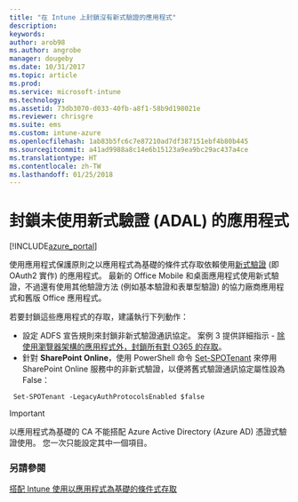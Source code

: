 ```yaml
---
title: "在 Intune 上封鎖沒有新式驗證的應用程式"
description: 
keywords: 
author: arob98
ms.author: angrobe
manager: dougeby
ms.date: 10/31/2017
ms.topic: article
ms.prod: 
ms.service: microsoft-intune
ms.technology: 
ms.assetid: 73db3070-d033-40fb-a8f1-58b9d198021e
ms.reviewer: chrisgre
ms.suite: ems
ms.custom: intune-azure
ms.openlocfilehash: 1ab83b5fc6c7e87210ad7df387151ebf4b80b445
ms.sourcegitcommit: a41ad9988a8c14e6b15123a9ea9bc29ac437a4ce
ms.translationtype: HT
ms.contentlocale: zh-TW
ms.lasthandoff: 01/25/2018
---
```

# <a name="block-apps-that-do-not-use-modern-authentication-adal"></a>封鎖未使用新式驗證 (ADAL) 的應用程式

[!INCLUDE[azure_portal](./includes/azure_portal.md)]

使用應用程式保護原則之以應用程式為基礎的條件式存取依賴使用[新式驗證](https://support.office.com/article/Using-Office-365-modern-authentication-with-Office-clients-776c0036-66fd-41cb-8928-5495c0f9168a) (即 OAuth2 實作) 的應用程式。 最新的 Office Mobile 和桌面應用程式使用新式驗證，不過還有使用其他驗證方法 (例如基本驗證和表單型驗證) 的協力廠商應用程式和舊版 Office 應用程式。

若要封鎖這些應用程式的存取，建議執行下列動作：

* 設定 ADFS 宣告規則來封鎖非新式驗證通訊協定。 案例 3 提供詳細指示 - [除使用瀏覽器架構的應用程式外，封鎖所有對 O365 的存取](https://technet.microsoft.com/library/dn592182.aspx)。
* 針對 **SharePoint Online**，使用 PowerShell 命令 [Set-SPOTenant](https://technet.microsoft.com/library/fp161390.aspx) 來停用 SharePoint Online 服務中的非新式驗證，以便將舊式驗證通訊協定屬性設為 False：

```
 Set-SPOTenant -LegacyAuthProtocolsEnabled $false

```


>[!IMPORTANT]
>以應用程式為基礎的 CA 不能搭配 Azure Active Directory (Azure AD) 憑證式驗證使用。 您一次只能設定其中一個項目。

### <a name="see-also"></a>另請參閱
[搭配 Intune 使用以應用程式為基礎的條件式存取](app-based-conditional-access-intune.md)
